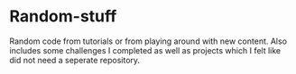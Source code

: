 # Random-stuff
Random code from tutorials or from playing around with new content.
Also includes some challenges I completed as well as projects which I felt like did not need a seperate repository.

